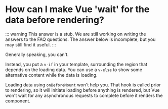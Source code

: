 # How can I make Vue 'wait' for the data before rendering?

::: warning This answer is a stub.
We are still working on writing the answers to the FAQ questions. The answer below is incomplete, but you may still find it useful.
:::

Generally speaking, you can't.

Instead, you put a `v-if` in your template, surrounding the region that depends on the loading data. You can use a `v-else` to show some alternative content while the data is loading.

Loading data using `onBeforeMount` won't help you. That hook is called prior to rendering, so it will initiate loading before anything is rendered, but Vue won't wait for any asynchronous requests to complete before it renders the component.
